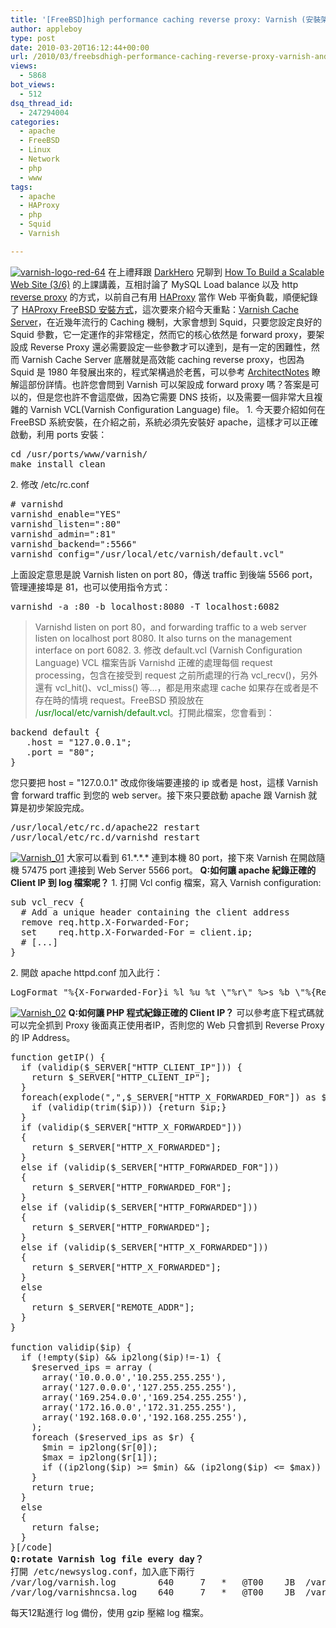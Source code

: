 ```yaml
---
title: '[FreeBSD]high performance caching reverse proxy: Varnish (安裝架設篇)'
author: appleboy
type: post
date: 2010-03-20T16:12:44+00:00
url: /2010/03/freebsdhigh-performance-caching-reverse-proxy-varnish-and-how-to-install-it/
views:
  - 5868
bot_views:
  - 512
dsq_thread_id:
  - 247294004
categories:
  - apache
  - FreeBSD
  - Linux
  - Network
  - php
  - www
tags:
  - apache
  - HAProxy
  - php
  - Squid
  - Varnish

---
```

[<img src="https://i2.wp.com/farm3.static.flickr.com/2695/4445679996_0a9d597a94_o.gif?resize=235%2C64&#038;ssl=1" alt="varnish-logo-red-64" data-recalc-dims="1" />][1] 在上禮拜跟 [DarkHero][2] 兄聊到 [How To Build a Scalable Web Site (3/6)][3] 的上課講義，互相討論了 MySQL Load balance 以及 http [reverse proxy][4] 的方式，以前自己有用 [HAProxy][5] 當作 Web 平衡負載，順便紀錄了 [HAProxy FreeBSD 安裝方式][6]，這次要來介紹今天重點：[Varnish Cache Server][7]，在近幾年流行的 Caching 機制，大家會想到 Squid，只要您設定良好的 Squid 參數，它一定運作的非常穩定，然而它的核心依然是 forward proxy，要架設成 Reverse Proxy 還必需要設定一些參數才可以達到，是有一定的困難性，然而 Varnish Cache Server 底層就是高效能 caching reverse proxy，也因為 Squid 是 1980 年發展出來的，程式架構過於老舊，可以參考 [ArchitectNotes][8] 瞭解這部份詳情。也許您會問到 Varnish 可以架設成 forward proxy 嗎？答案是可以的，但是您也許不會這麼做，因為它需要 DNS 技術，以及需要一個非常大且複雜的 Varnish VCL(Varnish Configuration Language) file。 1. 今天要介紹如何在 FreeBSD 系統安裝，在介紹之前，系統必須先安裝好 apache，這樣才可以正確啟動，利用 ports 安裝： 

<pre class="brush: bash; title: ; notranslate" title="">cd /usr/ports/www/varnish/
make install clean
</pre> 2. 修改 /etc/rc.conf 

<pre class="brush: bash; title: ; notranslate" title=""># varnishd
varnishd_enable="YES"
varnishd_listen=":80"
varnishd_admin=":81"
varnishd_backend=":5566"
varnishd_config="/usr/local/etc/varnish/default.vcl"</pre> 上面設定意思是說 Varnish listen on port 80，傳送 traffic 到後端 5566 port，管理連接埠是 81，也可以使用指令方式： 

<pre class="brush: bash; title: ; notranslate" title="">varnishd -a :80 -b localhost:8080 -T localhost:6082</pre>

> Varnishd listen on port 80，and forwarding traffic to a web server listen on localhost port 8080. It also turns on the management interface on port 6082. 3. 修改 default.vcl (Varnish Configuration Language) VCL 檔案告訴 Varnishd 正確的處理每個 request processing，包含在接受到 request 之前所處理的行為 vcl\_recv()，另外還有 vcl\_hit()、vcl_miss() 等...，都是用來處理 cache 如果存在或者是不存在時的情境 request。FreeBSD 預設放在 <span style="color:green">/usr/local/etc/varnish/default.vcl</span>。打開此檔案，您會看到： 

<pre class="brush: bash; title: ; notranslate" title="">backend default {
   .host = "127.0.0.1";
   .port = "80";
}</pre> 您只要把 host = "127.0.0.1" 改成你後端要連接的 ip 或者是 host，這樣 Varnish 會 forward traffic 到您的 web server。接下來只要啟動 apache 跟 Varnish 就算是初步架設完成。 

<pre class="brush: bash; title: ; notranslate" title="">/usr/local/etc/rc.d/apache22 restart
/usr/local/etc/rc.d/varnishd restart</pre>

[<img src="https://i0.wp.com/farm3.static.flickr.com/2726/4448204616_8668e2d8b3.jpg?resize=500%2C170&#038;ssl=1" alt="Varnish_01" data-recalc-dims="1" />][9] 大家可以看到 61.\*.\*.* 連到本機 80 port，接下來 Varnish 在開啟隨機 57475 port 連接到 Web Server 5566 port。 **Q:如何讓 apache 紀錄正確的 Client IP 到 log 檔案呢？** 1. 打開 Vcl config 檔案，寫入 Varnish configuration: 

<pre class="brush: bash; title: ; notranslate" title="">sub vcl_recv {
  # Add a unique header containing the client address
  remove req.http.X-Forwarded-For;
  set    req.http.X-Forwarded-For = client.ip;
  # [...]
}</pre> 2. 開啟 apache httpd.conf 加入此行： 

<pre class="brush: bash; title: ; notranslate" title="">LogFormat "%{X-Forwarded-For}i %l %u %t \"%r\" %>s %b \"%{Referer}i\" \"%{User-Agent}i\"" varnishcombined</pre>

[<img src="https://i1.wp.com/farm3.static.flickr.com/2694/4448227216_99663d5959.jpg?resize=500%2C156&#038;ssl=1" alt="Varnish_02" data-recalc-dims="1" />][10] **Q:如何讓 PHP 程式紀錄正確的 Client IP？** 可以參考底下程式碼就可以完全抓到 Proxy 後面真正使用者IP，否則您的 Web 只會抓到 Reverse Proxy 的 IP Address。 

<pre class="brush: php; title: ; notranslate" title="">function getIP() {
  if (validip($_SERVER["HTTP_CLIENT_IP"])) {
    return $_SERVER["HTTP_CLIENT_IP"];
  }
  foreach(explode(",",$_SERVER["HTTP_X_FORWARDED_FOR"]) as $ip) {
    if (validip(trim($ip))) {return $ip;}
  }
  if (validip($_SERVER["HTTP_X_FORWARDED"])) 
  {
    return $_SERVER["HTTP_X_FORWARDED"];
  }
  else if (validip($_SERVER["HTTP_FORWARDED_FOR"])) 
  {
    return $_SERVER["HTTP_FORWARDED_FOR"];
  } 
  else if (validip($_SERVER["HTTP_FORWARDED"])) 
  {
    return $_SERVER["HTTP_FORWARDED"];
  } 
  else if (validip($_SERVER["HTTP_X_FORWARDED"])) 
  {
    return $_SERVER["HTTP_X_FORWARDED"];
  } 
  else 
  {
    return $_SERVER["REMOTE_ADDR"];
  }
}

function validip($ip) {
  if (!empty($ip) && ip2long($ip)!=-1) {
    $reserved_ips = array (
      array('10.0.0.0','10.255.255.255'),
      array('127.0.0.0','127.255.255.255'),
      array('169.254.0.0','169.254.255.255'),
      array('172.16.0.0','172.31.255.255'),
      array('192.168.0.0','192.168.255.255'),
    );
    foreach ($reserved_ips as $r) {
      $min = ip2long($r[0]);
      $max = ip2long($r[1]);
      if ((ip2long($ip) >= $min) && (ip2long($ip) <= $max)) return false;
    }
    return true;
  } 
  else 
  {
    return false;
  }
}[/code]
<strong>Q:rotate Varnish log file every day？</strong>
打開 /etc/newsyslog.conf，加入底下兩行
/var/log/varnish.log        640     7   *   @T00    JB  /var/run/varnishlog.pid
/var/log/varnishncsa.log    640     7   *   @T00    JB  /var/run/varnishncsa.pid</pre> 每天12點進行 log 備份，使用 gzip 壓縮 log 檔案。

 [1]: https://www.flickr.com/photos/appleboy/4445679996/ "Flickr 上 appleboy46 的 varnish-logo-red-64"
 [2]: http://blog.darkhero.net
 [3]: http://blog.darkhero.net/?p=391
 [4]: http://en.wikipedia.org/wiki/Reverse_proxy
 [5]: http://haproxy.1wt.eu/
 [6]: http://blog.wu-boy.com/2008/06/23/283/
 [7]: http://varnish-cache.org/
 [8]: http://varnish-cache.org/wiki/ArchitectNotes
 [9]: https://www.flickr.com/photos/appleboy/4448204616/ "Flickr 上 appleboy46 的 Varnish_01"
 [10]: https://www.flickr.com/photos/appleboy/4448227216/ "Flickr 上 appleboy46 的 Varnish_02"